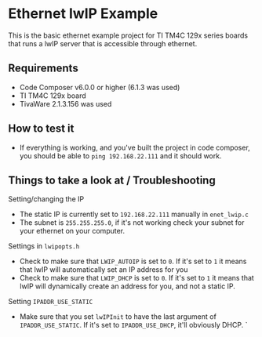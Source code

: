 # Ethernet lwIP Example

This is the basic ethernet example project for TI TM4C 129x series boards that runs a lwIP server that is accessible through ethernet.

## Requirements

- Code Composer v6.0.0 or higher (6.1.3 was used)
- TI TM4C 129x board
- TivaWare 2.1.3.156 was used

## How to test it

- If everything is working, and you've built the project in code composer, you should be able to `ping 192.168.22.111` and it should work.

## Things to take a look at / Troubleshooting

Setting/changing the IP
- The static IP is currently set to `192.168.22.111` manually in `enet_lwip.c`
- The subnet is `255.255.255.0`, if it's not working check your subnet for your ethernet on your computer.

Settings in `lwipopts.h`
- Check to make sure that `LWIP_AUTOIP` is set to `0`. If it's set to `1` it means that lwIP will automatically set an IP address for you
- Check to make sure that `LWIP_DHCP` is set to `0`. If it's set to `1` it means that lwIP will dynamically create an address for you, and not a static IP.

Setting `IPADDR_USE_STATIC`
- Make sure that you set `lwIPInit` to have the last argument of `IPADDR_USE_STATIC`. If it's set to `IPADDR_USE_DHCP`, it'll obviously DHCP.
`
